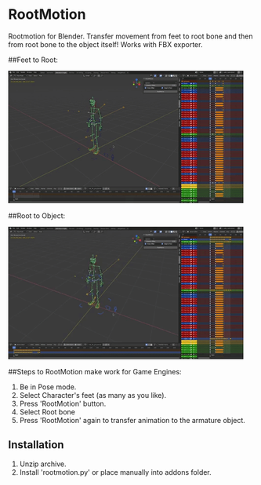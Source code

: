# RootMotion
Rootmotion for Blender. Transfer movement from feet to root bone and then from root bone to the object itself! Works with FBX exporter.

##Feet to Root:

![](rootmotion1.gif)

##Root to Object:

![](rootmotion2.gif)


##Steps to RootMotion make work for Game Engines:
1. Be in Pose mode.
2. Select Character's feet (as many as you like).
3. Press 'RootMotion' button.
4. Select Root bone
5. Press 'RootMotion' again to transfer animation to the armature object.

## Installation
1. Unzip archive.
2. Install 'rootmotion.py' or place manually into addons folder.
